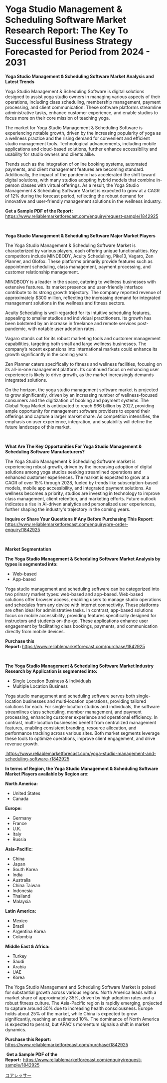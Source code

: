 <p><h1>Yoga Studio Management & Scheduling Software Market Research Report: The Key To Successful Business Strategy Forecasted for Period from 2024 - 2031</h1></p><p><strong>Yoga Studio Management & Scheduling Software Market Analysis and Latest Trends</strong></p>
<p><p>Yoga Studio Management & Scheduling Software is digital solutions designed to assist yoga studio owners in managing various aspects of their operations, including class scheduling, membership management, payment processing, and client communication. These software platforms streamline administrative tasks, enhance customer experience, and enable studios to focus more on their core mission of teaching yoga.</p><p>The market for Yoga Studio Management & Scheduling Software is experiencing notable growth, driven by the increasing popularity of yoga as a wellness practice and the rising demand for convenient and efficient studio management tools. Technological advancements, including mobile applications and cloud-based solutions, further enhance accessibility and usability for studio owners and clients alike. </p><p>Trends such as the integration of online booking systems, automated payments, and client management features are becoming standard. Additionally, the impact of the pandemic has accelerated the shift toward digital solutions, with many studios adopting hybrid models that combine in-person classes with virtual offerings. As a result, the Yoga Studio Management & Scheduling Software Market is expected to grow at a CAGR of 12% during the forecast period, reflecting the robust demand for innovative and user-friendly management solutions in the wellness industry.</p></p>
<p><strong>Get a Sample PDF of the Report:&nbsp;</strong> <a href="https://www.reliablemarketforecast.com/enquiry/request-sample/1842925?utm_campaign=1105&utm_medium=2&utm_source=Github&utm_content=ia&utm_term=01012025&utm_id=yoga-studio-management-scheduling-software">https://www.reliablemarketforecast.com/enquiry/request-sample/1842925</a></p>
<p>&nbsp;</p>
<p><strong>Yoga Studio Management & Scheduling Software Major Market Players</strong></p>
<p><p>The Yoga Studio Management & Scheduling Software Market is characterized by various players, each offering unique functionalities. Key competitors include MINDBODY, Acuity Scheduling, Pike13, Vagaro, Zen Planner, and Glofox. These platforms primarily provide features such as appointment scheduling, class management, payment processing, and customer relationship management.</p><p>MINDBODY is a leader in the space, catering to wellness businesses with extensive features. Its market presence and user-friendly interface contribute to its strong growth trajectory. The company reported revenue of approximately $300 million, reflecting the increasing demand for integrated management solutions in the wellness and fitness sectors.</p><p>Acuity Scheduling is well-regarded for its intuitive scheduling features, appealing to smaller studios and individual practitioners. Its growth has been bolstered by an increase in freelance and remote services post-pandemic, with notable user adoption rates.</p><p>Vagaro stands out for its robust marketing tools and customer management capabilities, targeting both small and large wellness businesses. The company’s recent expansions into international markets could enhance its growth significantly in the coming years.</p><p>Zen Planner caters specifically to fitness and wellness facilities, focusing on its all-in-one management platform. Its continued focus on enhancing user experience is likely to drive growth, as the market increasingly demands integrated solutions.</p><p>On the horizon, the yoga studio management software market is projected to grow significantly, driven by an increasing number of wellness-focused consumers and the digitization of booking and payment systems. The Global Yoga Market is anticipated to reach $66 billion by 2027, providing ample opportunity for management software providers to expand their offerings and capture a larger market share. As competition intensifies, the emphasis on user experience, integration, and scalability will define the future landscape of this market.</p></p>
<p>&nbsp;</p>
<p><strong>What Are The Key Opportunities For Yoga Studio Management & Scheduling Software Manufacturers?</strong></p>
<p><p>The Yoga Studio Management & Scheduling Software market is experiencing robust growth, driven by the increasing adoption of digital solutions among yoga studios seeking streamlined operations and enhanced customer experiences. The market is expected to grow at a CAGR of over 15% through 2028, fueled by trends like subscription-based models, mobile app accessibility, and integrated payment solutions. As wellness becomes a priority, studios are investing in technology to improve class management, client retention, and marketing efforts. Future outlook indicates a rise in AI-driven analytics and personalized user experiences, further shaping the industry's trajectory in the coming years.</p></p>
<p><strong>Inquire or Share Your Questions If Any Before Purchasing This Report:</strong> <a href="https://www.reliablemarketforecast.com/enquiry/pre-order-enquiry/1842925?utm_campaign=1105&utm_medium=2&utm_source=Github&utm_content=ia&utm_term=01012025&utm_id=yoga-studio-management-scheduling-software">https://www.reliablemarketforecast.com/enquiry/pre-order-enquiry/1842925</a></p>
<p>&nbsp;</p>
<p><strong>Market Segmentation</strong></p>
<p><strong>The Yoga Studio Management & Scheduling Software Market Analysis by types is segmented into:</strong></p>
<p><ul><li>Web-based</li><li>App-based</li></ul></p>
<p><p>Yoga studio management and scheduling software can be categorized into two primary market types: web-based and app-based. Web-based solutions offer browser access, enabling users to manage studio operations and schedules from any device with internet connectivity. These platforms are often ideal for administrative tasks. In contrast, app-based solutions focus on mobile accessibility, providing features specifically designed for instructors and students on-the-go. These applications enhance user engagement by facilitating class bookings, payments, and communication directly from mobile devices.</p></p>
<p><strong>Purchase this Report:&nbsp;</strong><a href="https://www.reliablemarketforecast.com/purchase/1842925?utm_campaign=1105&utm_medium=2&utm_source=Github&utm_content=ia&utm_term=01012025&utm_id=yoga-studio-management-scheduling-software">https://www.reliablemarketforecast.com/purchase/1842925</a></p>
<p>&nbsp;</p>
<p><strong>The Yoga Studio Management & Scheduling Software Market Industry Research by Application is segmented into:</strong></p>
<p><ul><li>Single Location Business & Individuals</li><li>Multiple Location Business</li></ul></p>
<p><p>Yoga studio management and scheduling software serves both single-location businesses and multi-location operations, providing tailored solutions for each. For single-location studios and individuals, the software streamlines class scheduling, member management, and payment processing, enhancing customer experience and operational efficiency. In contrast, multi-location businesses benefit from centralized management features, enabling consistent branding, resource allocation, and performance tracking across various sites. Both market segments leverage these tools to optimize operations, improve client engagement, and drive revenue growth.</p></p>
<p><a href="https://www.reliablemarketforecast.com/yoga-studio-management-and-scheduling-software-r1842925?utm_campaign=1105&utm_medium=2&utm_source=Github&utm_content=ia&utm_term=01012025&utm_id=yoga-studio-management-scheduling-software">&nbsp;https://www.reliablemarketforecast.com/yoga-studio-management-and-scheduling-software-r1842925</a></p>
<p><strong>In terms of Region, the Yoga Studio Management & Scheduling Software Market Players available by Region are:</strong></p>
<p>
    <p> <strong> North America: </strong>
        <ul>
            <li>United States</li>
            <li>Canada</li>
        </ul>
        </p> 
    <p> <strong> Europe: </strong>
        <ul>
            <li>Germany</li>
            <li>France</li>
            <li>U.K.</li>
            <li>Italy</li>
            <li>Russia</li>
        </ul>
        </p> 
    <p> <strong> Asia-Pacific: </strong>
        <ul>
            <li>China</li>
            <li>Japan</li>
            <li>South Korea</li>
            <li>India</li>
            <li>Australia</li>
            <li>China Taiwan</li>
            <li>Indonesia</li>
            <li>Thailand</li>
            <li>Malaysia</li>
        </ul>
        </p> 
    <p> <strong> Latin America: </strong>
        <ul>
            <li>Mexico</li>
            <li>Brazil</li>
            <li>Argentina Korea</li>
            <li>Colombia</li>
        </ul>
        </p> 
    <p> <strong> Middle East & Africa: </strong>
        <ul>
            <li>Turkey</li>
            <li>Saudi</li>
            <li>Arabia</li>
            <li>UAE</li>
            <li>Korea</li>
        </ul>
    </p>
    </p>
<p><p>The Yoga Studio Management and Scheduling Software Market is poised for substantial growth across various regions. North America leads with a market share of approximately 35%, driven by high adoption rates and a robust fitness culture. The Asia-Pacific region is rapidly emerging, projected to capture around 30% due to increasing health consciousness. Europe holds about 25% of the market, while China is expected to grow significantly, reaching an estimated 10%. The dominance of North America is expected to persist, but APAC's momentum signals a shift in market dynamics.</p></p>
<p><strong>Purchase this Report: </strong><a href="https://www.reliablemarketforecast.com/purchase/1842925?utm_campaign=1105&utm_medium=2&utm_source=Github&utm_content=ia&utm_term=01012025&utm_id=yoga-studio-management-scheduling-software">https://www.reliablemarketforecast.com/purchase/1842925</a></p>
<p>&nbsp;<strong>Get a Sample PDF of the Report:&nbsp;&nbsp;</strong><a href="https://www.reliablemarketforecast.com/enquiry/request-sample/1842925?utm_campaign=1105&utm_medium=2&utm_source=Github&utm_content=ia&utm_term=01012025&utm_id=yoga-studio-management-scheduling-software">https://www.reliablemarketforecast.com/enquiry/request-sample/1842925</a></p>
<p><strong></strong></p>
<p><p><a href="https://github.com/lababdou/Market-Research-Report-List-6/blob/main/338067829672.md?utm_campaign=1105&utm_medium=2&utm_source=Github&utm_content=ia&utm_term=01012025&utm_id=yoga-studio-management-scheduling-software">コアレッサー</a></p></p>